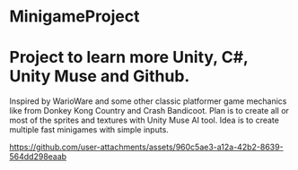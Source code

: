 # MinigameProject
<div>
 <h1>
  Project to learn more Unity, C#, Unity Muse and Github. 
 </h1>
 Inspired by WarioWare and some other classic platformer game mechanics like from Donkey Kong Country and Crash Bandicoot. Plan is to create all or most of the sprites and textures with Unity Muse AI tool. Idea is to create multiple fast minigames with simple inputs.
</div>


https://github.com/user-attachments/assets/960c5ae3-a12a-42b2-8639-564dd298eaab
